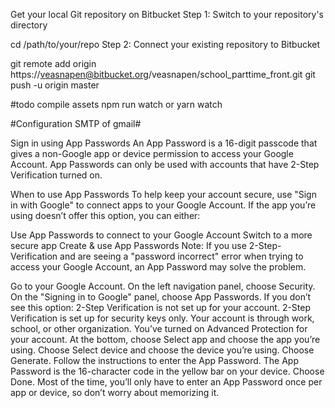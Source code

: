 Get your local Git repository on Bitbucket
Step 1: Switch to your repository's directory

cd /path/to/your/repo
Step 2: Connect your existing repository to Bitbucket

git remote add origin https://veasnapen@bitbucket.org/veasnapen/school_parttime_front.git
git push -u origin master

#todo compile assets
npm run watch
or yarn watch


#Configuration SMTP of gmail#

Sign in using App Passwords
An App Password is a 16-digit passcode that gives a non-Google app or device permission to access your Google Account. App Passwords can only be used with accounts that have 2-Step Verification turned on.

When to use App Passwords
To help keep your account secure, use "Sign in with Google" to connect apps to your Google Account. If the app you’re using doesn’t offer this option, you can either:

Use App Passwords to connect to your Google Account
Switch to a more secure app
Create & use App Passwords
Note: If you use 2-Step-Verification and are seeing a "password incorrect" error when trying to access your Google Account, an App Password may solve the problem.

Go to your Google Account.
On the left navigation panel, choose Security.
On the "Signing in to Google" panel, choose App Passwords. If you don’t see this option:
2-Step Verification is not set up for your account.
2-Step Verification is set up for security keys only.
Your account is through work, school, or other organization.
You’ve turned on Advanced Protection for your account.
At the bottom, choose Select app and choose the app you’re using.
Choose Select device and choose the device you’re using.
Choose Generate.
Follow the instructions to enter the App Password. The App Password is the 16-character code in the yellow bar on your device.
Choose Done.
Most of the time, you’ll only have to enter an App Password once per app or device, so don’t worry about memorizing it.

